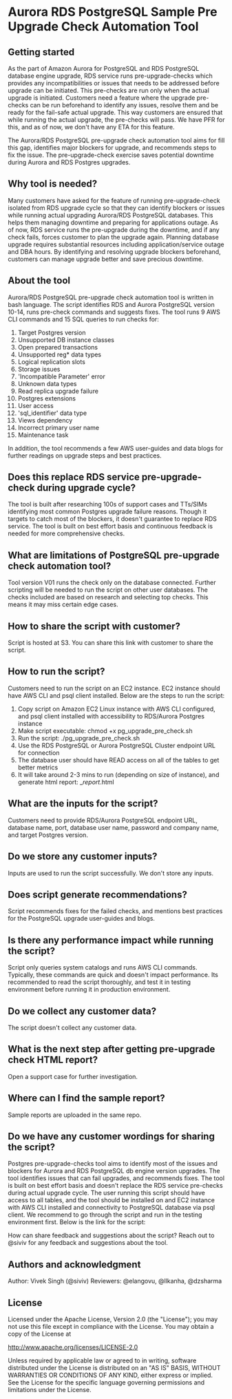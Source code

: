 # Aurora RDS PostgreSQL Sample Pre Upgrade Check Automation Tool



## Getting started

As the part of Amazon Aurora for PostgreSQL and RDS PostgreSQL database engine upgrade, RDS service runs pre-upgrade-checks which provides any incompatibilities or issues that needs to be addressed before upgrade can be initiated. This pre-checks are run only when the actual upgrade is initiated. Customers need a feature where the upgrade pre-checks can be run beforehand to identify any issues, resolve them and be ready for the fail-safe actual upgrade. This way customers are ensured that while running the actual upgrade, the pre-checks will pass. We have PFR for this, and as of now, we don't have any ETA for this feature.

The Aurora/RDS PostgreSQL pre-upgrade check automation tool aims for fill this gap, identifies major blockers for upgrade, and recommends steps to fix the issue. The pre-upgrade-check exercise saves potential downtime during Aurora and RDS Postgres upgrades.

## Why tool is needed?
Many customers have asked for the feature of running pre-upgrade-check isolated from RDS upgrade cycle so that they can identify blockers or issues while running actual upgrading Aurora/RDS PostgreSQL databases. This helps them managing downtime and preparing for applications outage. As of now, RDS service runs the pre-upgrade during the downtime, and if any check fails, forces customer to plan the upgrade again. Planning database upgrade requires substantial resources including  application/service outage and DBA hours. By identifying and resolving upgrade blockers beforehand, customers can manage upgrade better and save precious downtime.

## About the tool
Aurora/RDS PostgreSQL pre-upgrade check automation tool is written in bash language. The script identifies RDS and Aurora PostgreSQL version 10-14, runs pre-check commands and suggests fixes. The tool runs 9 AWS CLI commands and 15 SQL queries to run checks for:

1. Target Postgres version
2. Unsupported DB instance classes
3. Open prepared transactions
4. Unsupported reg* data types
5. Logical replication slots
6. Storage issues
7. 'Incompatible Parameter' error
8. Unknown data types
9. Read replica upgrade failure
10. Postgres extensions
11. User access
12. 'sql_identifier' data type
13. Views dependency
14. Incorrect primary user name
15. Maintenance task

In addition, the tool recommends a few AWS user-guides and data blogs for further readings on upgrade steps and best practices.

## Does this replace RDS service pre-upgrade-check during upgrade cycle?
The tool is built after researching 100s of support cases and TTs/SIMs identifying most common Postgres upgrade failure reasons. Though it targets to catch most of the blockers, it doesn't guarantee to replace RDS service. The tool is built on best effort basis and continuous feedback is needed for more comprehensive checks.

## What are limitations of PostgreSQL pre-upgrade check automation tool?
Tool version V01 runs the check only on the database connected. Further scripting will be needed to run the script on other user databases. The checks included are based on research and selecting top checks. This means it may miss certain edge cases.

## How to share the script with customer?
Script is hosted at S3. You can share this link with customer to share the script.

## How to run the script?
Customers need to run the script on an EC2 instance. EC2 instance should have AWS CLI and psql client installed. Below are the steps to run the script:

1. Copy script on Amazon EC2 Linux instance with AWS CLI configured, and psql client installed with accessibility to RDS/Aurora Postgres instance
2. Make script executable: chmod +x pg_upgrade_pre_check.sh
3. Run the script: ./pg_upgrade_pre_check.sh
4. Use the RDS PostgreSQL or Aurora PostgreSQL Cluster endpoint URL for connection
5. The database user should have READ access on all of the tables to get better metrics
6. It will take around 2-3 mins to run (depending on size of instance), and generate html report:  <CompanyName>_<DatabaseIdentifier>_report_<date>.html

## What are the inputs for the script?
Customers need to provide RDS/Aurora PostgreSQL endpoint URL, database name, port, database user name, password and company name, and target Postgres version.

## Do we store any customer inputs?
Inputs are used to run the script successfully. We don't store any inputs.

## Does script generate recommendations?

Script recommends fixes for the failed checks, and mentions best practices for the PostgreSQL upgrade user-guides and blogs.

## Is there any performance impact while running the script?
Script only queries system catalogs and runs AWS CLI commands. Typically, these commands are quick and doesn't impact performance. Its recommended to read the script thoroughly, and test it in testing environment before running it in production environment.

## Do we collect any customer data?
The script doesn't collect any customer data.

## What is the next step after getting pre-upgrade check HTML report?
Open a support case for further investigation.

## Where can I find the sample report?
Sample reports are uploaded in the same repo.

## Do we have any customer wordings for sharing the script?

Postgres pre-upgrade-checks tool aims to identify most of the issues and blockers for Aurora and RDS PostgreSQL db engine version upgrades. The tool identifies issues that can fail upgrades, and recommends fixes. The tool is built on best effort basis and doesn't replace the RDS service pre-checks during actual upgrade cycle. The user running this script should have access to all tables, and the tool should be installed on and EC2 instance with AWS CLI installed and connectivity to PostgreSQL database via psql client. We recommend to go through the script and run in the testing environment first. Below is the link for the script:

<link>

How can share feedback and suggestions about the script?
Reach out to @siviv for any feedback and suggestions about the tool.

## Authors and acknowledgment
Author: Vivek Singh (@siviv)
Reviewers: @elangovu, @llkanha, @dzsharma

## License
Licensed under the Apache License, Version 2.0 (the "License"); you may not use this file except in compliance with the License. You may obtain a copy of the License at

http://www.apache.org/licenses/LICENSE-2.0

Unless required by applicable law or agreed to in writing, software distributed under the License is distributed on an "AS IS" BASIS, WITHOUT WARRANTIES OR CONDITIONS OF ANY KIND, either express or implied. See the License for the specific language governing permissions and limitations under the License.


